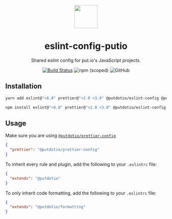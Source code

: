 <div align="center">
  <p>
    <img src="https://static.put.io/images/putio-boncuk.png" width="72">
  </p>

  <h1>eslint-config-putio</h1>

  <p>Shared eslint config for put.io's JavaScript projects.</p>

  <p>
    <a href="https://github.com/putdotio/eslint-config-putio/actions/workflows/push.yml"><img
        src="https://img.shields.io/github/actions/workflow/status/putdotio/eslint-config-putio/push.yml?branch=master"
        alt="Build Status"></a>
    <img src="https://img.shields.io/npm/v/@putdotio/eslint-config" alt="npm (scoped)">
    <img src="https://img.shields.io/github/license/putdotio/eslint-config-putio" alt="GitHub">
  </p>
</div>

## Installation

```bash
yarn add eslint@">8.0" prettier@">2.0 <3.0" @putdotio/eslint-config @putdotio/prettier-config --dev
```

```bash
npm install eslint@">8.0" prettier@">2.0 <3.0" @putdotio/eslint-config @putdotio/prettier-config --save-dev
```

## Usage

Make sure you are using [`@putdotio/prettier-config`](https://github.com/putdotio/prettier-config)

```json
{
  "prettier": "@putdotio/prettier-config"
}
```

To inherit every rule and plugin, add the following to your `.eslintrc` file:

```json
{
  "extends": "@putdotio"
}
```

To only inherit code formatting, add the following to your `.eslintrc` file:

```json
{
  "extends": "@putdotio/formatting"
}
```
